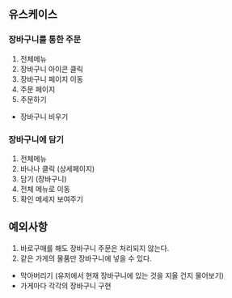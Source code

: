 ## 유스케이스

### 장바구니를 통한 주문
1. 전체메뉴
2. 장바구니 아이콘 클릭
3. 장바구니 페이지 이동
4. 주문 페이지
5. 주문하기 
  - 장바구니 비우기

### 장바구니에 담기
1. 전체메뉴
2. 바나나 클릭 (상세페이지)
3. 담기 (장바구니)
4. 전체 메뉴로 이동
5. 확인 메세지 보여주기

## 예외사항
1. 바로구매를 해도 장바구니 주문은 처리되지 않는다.
2. 같은 가게의 물품만 장바구니에 넣을 수 있다.
  - 막아버리기 (유저에서 현재 장바구니에 있는 것을 지울 건지 물어보기)
  - 가게마다 각각의 장바구니 구현

